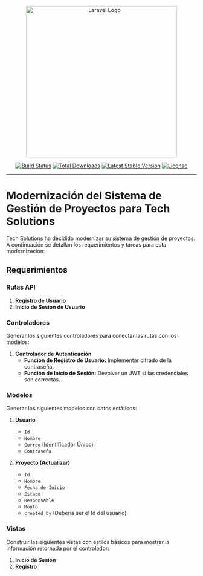 <p align="center"><a href="https://laravel.com" target="_blank"><img src="https://raw.githubusercontent.com/laravel/art/master/logo-lockup/5%20SVG/2%20CMYK/1%20Full%20Color/laravel-logolockup-cmyk-red.svg" width="400" alt="Laravel Logo"></a></p>

<p align="center">
<a href="https://github.com/laravel/framework/actions"><img src="https://github.com/laravel/framework/workflows/tests/badge.svg" alt="Build Status"></a>
<a href="https://packagist.org/packages/laravel/framework"><img src="https://img.shields.io/packagist/dt/laravel/framework" alt="Total Downloads"></a>
<a href="https://packagist.org/packages/laravel/framework"><img src="https://img.shields.io/packagist/v/laravel/framework" alt="Latest Stable Version"></a>
<a href="https://packagist.org/packages/laravel/framework"><img src="https://img.shields.io/packagist/l/laravel/framework" alt="License"></a>
</p>
<hr>

# Modernización del Sistema de Gestión de Proyectos para Tech Solutions

Tech Solutions ha decidido modernizar su sistema de gestión de proyectos. A continuación se detallan los requerimientos y tareas para esta modernización:

## Requerimientos

### Rutas API

1. **Registro de Usuario**
2. **Inicio de Sesión de Usuario**

### Controladores

Generar los siguientes controladores para conectar las rutas con los modelos:

1. **Controlador de Autenticación**
   - **Función de Registro de Usuario:** Implementar cifrado de la contraseña.
   - **Función de Inicio de Sesión:** Devolver un JWT si las credenciales son correctas.

### Modelos

Generar los siguientes modelos con datos estáticos:

1. **Usuario**
   - `Id`
   - `Nombre`
   - `Correo` (Identificador Único)
   - `Contraseña`

2. **Proyecto (Actualizar)**
   - `Id`
   - `Nombre`
   - `Fecha de Inicio`
   - `Estado`
   - `Responsable`
   - `Monto`
   - `created_by` (Debería ser el Id del usuario)

### Vistas

Construir las siguientes vistas con estilos básicos para mostrar la información retornada por el controlador:

1. **Inicio de Sesión**
2. **Registro**
